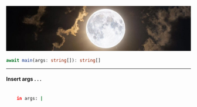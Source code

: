 
<img alt="The Beginning" src="./img.jpg" height="123px" width="100%" style="object-fit: cover">

```typescript
await main(args: string[]): string[]
```
___
#### Insert args . . .

```bash
    
    in args: |

```
